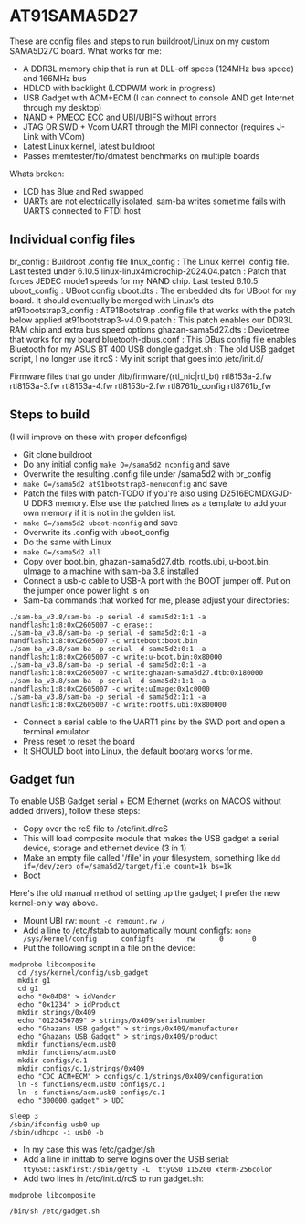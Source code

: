# AT91SAMA5D27

These are config files and steps to run buildroot/Linux on my custom SAMA5D27C board.
What works for me:
- A DDR3L memory chip that is run at DLL-off specs (124MHz bus speed) and 166MHz bus
- HDLCD with backlight (LCDPWM work in progress)
- USB Gadget with ACM+ECM (I can connect to console AND get Internet through my desktop)
- NAND + PMECC ECC and UBI/UBIFS without errors
- JTAG OR SWD + Vcom UART through the MIPI connector (requires J-Link with VCom)
- Latest Linux kernel, latest buildroot
- Passes memtester/fio/dmatest benchmarks on multiple boards

Whats broken:
- LCD has Blue and Red swapped
- UARTs are not electrically isolated, sam-ba writes sometime fails with UARTS connected to FTDI host


## Individual config files
br_config                           : Buildroot .config file
linux_config                        : The Linux kernel .config file. Last tested under 6.10.5
linux-linux4microchip-2024.04.patch : Patch that forces JEDEC mode1 speeds for my NAND chip. Last tested 6.10.5
uboot_config                        : UBoot config
uboot.dts                           : The embedded dts for UBoot for my board. It should eventually be merged with Linux's dts
at91bootstrap3_config               : AT91Bootstrap .config file that works with the patch below applied
at91bootstrap3-v4.0.9.patch         : This patch enables our DDR3L RAM chip and extra bus speed options
ghazan-sama5d27.dts                 : Devicetree that works for my board
bluetooth-dbus.conf                 : This DBus config file enables Bluetooth for my ASUS BT 400 USB dongle
gadget.sh                           : The old USB gadget script, I no longer use it
rcS                                 : My init script that goes into /etc/init.d/

Firmware files that go under /lib/firmware/(rtl_nic|rtl_bt)
rtl8153a-2.fw          
rtl8153a-3.fw
rtl8153a-4.fw
rtl8153b-2.fw
rtl8761b_config
rtl8761b_fw


## Steps to build

(I will improve on these with proper defconfigs)

- Git clone buildroot
- Do any initial config `make O=/sama5d2 nconfig` and save
- Overwrite the resulting .config file under /sama5d2 with br_config
- `make O=/sama5d2 at91bootstrap3-menuconfig` and save
- Patch the files with patch-TODO if you're also using D2516ECMDXGJD-U DDR3 memory. Else use the patched lines as a template to add your own memory if it is not in the golden list.
- `make O=/sama5d2 uboot-nconfig` and save
- Overwrite its .config with uboot_config
- Do the same with Linux
- `make O=/sama5d2 all`
- Copy over boot.bin, ghazan-sama5d27.dtb, rootfs.ubi, u-boot.bin, uImage to a machine with sam-ba 3.8 installed
- Connect a usb-c cable to USB-A port with the BOOT jumper off. Put on the jumper once power light is on
- Sam-ba commands that worked for me, please adjust your directories:
```
./sam-ba_v3.8/sam-ba -p serial -d sama5d2:1:1 -a nandflash:1:8:0xC2605007 -c erase::
./sam-ba_v3.8/sam-ba -p serial -d sama5d2:0:1 -a nandflash:1:8:0xC2605007 -c writeboot:boot.bin
./sam-ba_v3.8/sam-ba -p serial -d sama5d2:0:1 -a nandflash:1:8:0xC2605007 -c write:u-boot.bin:0x80000
./sam-ba_v3.8/sam-ba -p serial -d sama5d2:0:1 -a nandflash:1:8:0xC2605007 -c write:ghazan-sama5d27.dtb:0x180000
./sam-ba_v3.8/sam-ba -p serial -d sama5d2:1:1 -a nandflash:1:8:0xC2605007 -c write:uImage:0x1c0000
./sam-ba_v3.8/sam-ba -p serial -d sama5d2:1:1 -a nandflash:1:8:0xC2605007 -c write:rootfs.ubi:0x800000
```
- Connect a serial cable to the UART1 pins by the SWD port and open a terminal emulator
- Press reset to reset the board
- It SHOULD boot into Linux, the default bootarg works for me.


## Gadget fun

To enable USB Gadget serial + ECM Ethernet (works on MACOS without added drivers), follow these steps:
- Copy over the rcS file to /etc/init.d/rcS
- This will load composite module that makes the USB gadget a serial device, storage and ethernet device (3 in 1)
- Make an empty file called '/file' in your filesystem, something like `dd if=/dev/zero of=/sama5d2/target/file count=1k bs=1k`
- Boot

Here's the old manual method of setting up the gadget; I prefer the new kernel-only way above.
- Mount UBI rw: `mount -o remount,rw /`
- Add a line to /etc/fstab to automatically mount configfs:
`none            /sys/kernel/config      configfs        rw      0       0`
- Put the following script in a file on the device:
```
modprobe libcomposite
  cd /sys/kernel/config/usb_gadget
  mkdir g1
  cd g1
  echo "0x04D8" > idVendor
  echo "0x1234" > idProduct
  mkdir strings/0x409
  echo "0123456789" > strings/0x409/serialnumber
  echo "Ghazans USB gadget" > strings/0x409/manufacturer
  echo "Ghazans USB Gadget" > strings/0x409/product
  mkdir functions/ecm.usb0
  mkdir functions/acm.usb0
  mkdir configs/c.1
  mkdir configs/c.1/strings/0x409
  echo "CDC ACM+ECM" > configs/c.1/strings/0x409/configuration
  ln -s functions/ecm.usb0 configs/c.1
  ln -s functions/acm.usb0 configs/c.1
  echo "300000.gadget" > UDC

sleep 3
/sbin/ifconfig usb0 up
/sbin/udhcpc -i usb0 -b
```
- In my case this was /etc/gadget/sh
- Add a line in inittab to serve logins over the USB serial:
`ttyGS0::askfirst:/sbin/getty -L  ttyGS0 115200 xterm-256color`
- Add two lines in /etc/init.d/rcS to run gadget.sh:
```
modprobe libcomposite

/bin/sh /etc/gadget.sh
```
